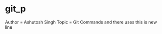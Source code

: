 # git_p

Author = Ashutosh Singh
Topic = Git Commands and there uses
t h i s   i s   n e w   l i n e  
 